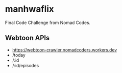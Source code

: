 # manhwaflix

Final Code Challenge from Nomad Codes.

## Webtoon APIs

* https://webtoon-crawler.nomadcoders.workers.dev
* /today
* /:id
* /:id/episodes

